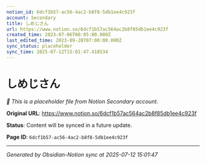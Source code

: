 ```yaml
---
notion_id: 6dcf1b57-ac56-4ac2-b8f8-5db1ee4c923f
account: Secondary
title: しめじさん
url: https://www.notion.so/6dcf1b57ac564ac2b8f85db1ee4c923f
created_time: 2023-07-06T00:05:00.000Z
last_edited_time: 2023-09-28T07:00:00.000Z
sync_status: placeholder
sync_time: 2025-07-12T15:01:47.418534
---
```


# しめじさん

*🔄 This is a placeholder file from Notion Secondary account.*

**Original URL**: https://www.notion.so/6dcf1b57ac564ac2b8f85db1ee4c923f

**Status**: Content will be synced in a future update.

**Page ID**: `6dcf1b57-ac56-4ac2-b8f8-5db1ee4c923f`

---

*Generated by Obsidian-Notion sync at 2025-07-12 15:01:47*
